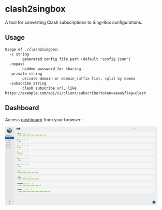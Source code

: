 # clash2singbox

A tool for converting Clash subscriptions to Sing-Box configurations.

## Usage

```
Usage of ./clash2singbox:
  -c string
        generated config file path (default "config.json")
  -nopass
        hidden password for sharing
  -private string
        private domain or domain_suffix list, split by comma
  -subscribe string
        clash subscribe url, like https://example.com/api/v1/client/subscribe?token=aaaa&flag=clash
```

## Dashboard

Access [dashboard](https://yacd.metacubex.one/) from your browser:

![Clash dashboard](https://github.com/douglarek/clash2singbox/raw/main/static/dashboard.png)
